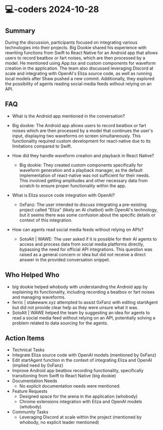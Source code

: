 # 💻-coders 2024-10-28

## Summary

During the discussion, participants focused on integrating various technologies into their projects. Big Dookie shared his experience with rewriting functions from Swift to React Native for an Android app that allows users to record beatbox or fart noises, which are then processed by a model. He mentioned using App.tsx and custom components for waveform creation in the application. The team also discussed leveraging Discord at scale and integrating with OpenAI's Eliza source code, as well as running local models after Shaw pushed a new commit. Additionally, they explored the possibility of agents reading social media feeds without relying on an API.

## FAQ

- What is the Android app mentioned in the conversation?
- Big dookie: The Android app allows users to record beatbox or fart noises which are then processed by a model that continues the user's input, displaying two waveforms on screen simultaneously. This functionality required custom development for react-native due to its limitations compared to Swift.

- How did they handle waveform creation and playback in React Native?

    - Big dookie: They created custom components specifically for waveform generation and a playback manager, as the default implementation of react-native was not sufficient for their needs. This involved getting amplitudes and other necessary data from scratch to ensure proper functionality within the app.

- What is Eliza source code integration with OpenAI?

    - 0xFanz: The user intended to discuss integrating a pre-existing project called "Eliza" (likely an AI chatbot) with OpenAI's technology, but it seems there was some confusion about the specific details or context of this integration.

- How can agents read social media feeds without relying on APIs?
    - SotoAlt | WAWE: The user asked if it is possible for their AI agents to access and process data from social media platforms directly, bypassing the need for official API integrations. This question was raised as a general concern or idea but did not receive a direct answer in the provided conversation snippet.

## Who Helped Who

- big dookie helped whobody with understanding the Android app by explaining its functionality, including recording a beatbox or fart noises and managing waveforms.
- ferric | stakeware.xyz attempted to assist 0xFanz with editing startAgent but did not provide clear help as they were unsure what it was.
- SotoAlt | WAWE helped the team by suggesting an idea for agents to read a social media feed without relying on an API, potentially solving a problem related to data sourcing for the agents.

## Action Items

- Technical Tasks
- Integrate Eliza source code with OpenAI models (mentioned by 0xFanz)
- Edit startAgent function in the context of integrating Eliza and OpenAI (implied need by 0xFanz)
- Improve Android app beatbox recording functionality, specifically transitioning from Swift to React Native (big dookie)
- Documentation Needs
    - No explicit documentation needs were mentioned.
- Feature Requests
    - Designed space for the arena in the application (whobody)
    - Chrome extensions integration with Eliza and OpenAI models (whobody)
- Community Tasks
    - Leveraging Discord at scale within the project (mentioned by whobody, no explicit leader mentioned)
